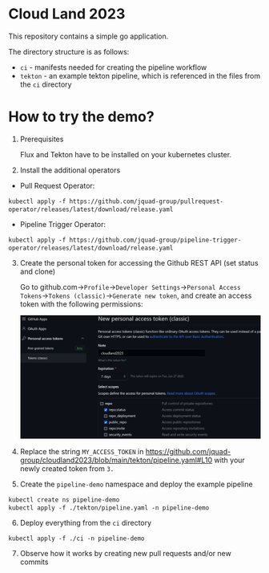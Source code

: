 # Cloud Land 2023

This repository contains a simple go application. 

The directory structure is as follows:
- `ci` - manifests needed for creating the pipeline workflow
- `tekton` - an example tekton pipeline, which is referenced in the files from the `ci` directory


# How to try the demo?

1. Prerequisites

    Flux and Tekton have to be installed on your kubernetes cluster. 

2. Install the additional operators

- Pull Request Operator: 
```
kubectl apply -f https://github.com/jquad-group/pullrequest-operator/releases/latest/download/release.yaml
```
- Pipeline Trigger Operator: 
```
kubectl apply -f https://github.com/jquad-group/pipeline-trigger-operator/releases/latest/download/release.yaml
```

3. Create the personal token for accessing the Github REST API (set status and clone)

    Go to github.com->`Profile`->`Developer Settings`->`Personal Access Tokens`->`Tokens (classic)`->`Generate new token`, and create an access token with the following permissions:

    ![Token](https://github.com/jquad-group/cloudland2023/blob/main/tekton/img/github_token_permissions.png)

4. Replace the string `MY_ACCESS_TOKEN` in https://github.com/jquad-group/cloudland2023/blob/main/tekton/pipeline.yaml#L10 with your newly created token from `3.` 

5. Create the `pipeline-demo` namespace and deploy the example pipeline

```
kubectl create ns pipeline-demo
kubectl apply -f ./tekton/pipeline.yaml -n pipeline-demo
```

6. Deploy everything from the `ci` directory

```
kubectl apply -f ./ci -n pipeline-demo
```

7. Observe how it works by creating new pull requests and/or new commits